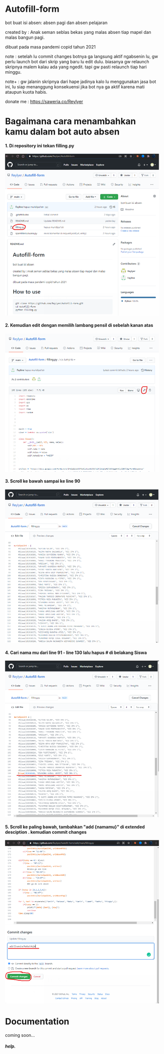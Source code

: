 # Autofill-form
bot buat isi absen: absen pagi dan absen pelajaran

created by : Anak seman seblas bekas yang malas absen tiap mapel dan malas bangun pagi.


dibuat pada masa pandemi copid tahun 2021

note : setelah lu commit changes botnya ga langsung aktif ngabsenin lu, gw perlu launch bot dari skrip yang baru lu edit dulu. biasanya gw relaunch skripnya malem kalau ada yang ngedit. tapi gw pasti relaunch tiap hari minggu.

note+ : gw jalanin skripnya dari hape jadinya kalo lu menggunakan jasa bot ini, lu siap menanggung konsekuensi jika bot nya ga aktif karena mati ataupun kuota habis.



donate me : https://saweria.co/Reylyer


# Bagaimana cara menambahkan kamu dalam bot auto absen

#### 1. Di repository ini tekan filling.py
![test](https://github.com/Reylyer/Autofill-form/blob/main/resource/01.png)


#### 2. Kemudian edit dengan memilih lambang pensil di sebelah kanan atas
![test](https://github.com/Reylyer/Autofill-form/blob/main/resource/02.png)


#### 3. Scroll ke bawah sampai ke line 90
![test](https://github.com/Reylyer/Autofill-form/blob/main/resource/03.png)


#### 4. Cari nama mu dari line 91 - line 130 lalu hapus # di belakang Siswa
![test](https://github.com/Reylyer/Autofill-form/blob/main/resource/04.png)


#### 5. Scroll ke paling bawah, tambahkan "add {namamu}" di extended desciption . kemudian commit changes
![test](https://github.com/Reylyer/Autofill-form/blob/main/resource/05.png)


# Documentation
coming soon...

##### help.
